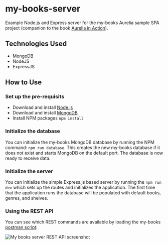 # my-books-server
Example Node.js and Express server for the my-books Aurelia sample SPA project (companion to the book [Aurelia in Action](https://www.manning.com/books/aurelia-in-action)).

## Technologies Used
* MongoDB
* NodeJS
* ExpressJS

## How to Use

### Set up the pre-requisits
* Download and install [Node.js](https://nodejs.org/en/download/package-manager/)
* Download and install [MongoDB](https://docs.mongodb.com/manual/installation/)
* Install NPM packages `npm install`

### Initialize the database 
You can initialize the my-books MongoDB database by running the NPM command: `npm run database`. This creates the new my-books database
if it does not exist and starts MongoDB on the default port. The database is now ready to receive data.

### Initialize the server
You can initialize the simple Express.js based server by running the `npm run dev` which sets up the routes and initializes the application. The first time that the application runs the database will be populated with default books, genres, and shelves.

### Using the REST API
You can see which REST commands are available by loading the my-books [postman script](https://github.com/freshcutdevelopment/my-books-server/blob/master/my-books.postman_collection.json):

![My books server REST API screenshot](https://sean-hunter.io/wp-content/uploads/2017/06/my-books-sample-server.png "My books server REST API screenshot")
